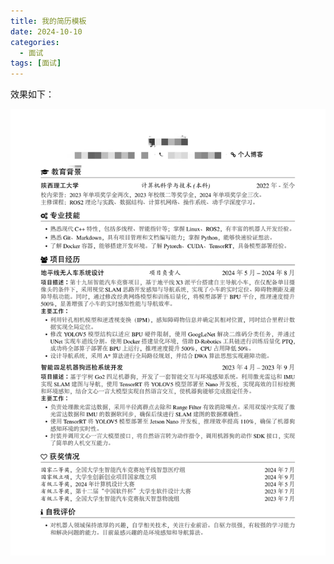 ```yaml
---
title: 我的简历模板
date: 2024-10-10
categories:
  - 面试
tags: [面试]
---
```

效果如下：

![我的简历](我的简历模板/微信图片_20241010211225.jpg)